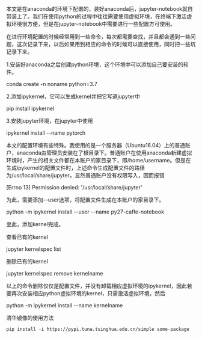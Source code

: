 本文是在anaconda的环境下配置的，装好anaconda后，jupyter-notebook就自带装上了。我们在使用python的过程中往往需要使用虚拟环境，在终端下激活虚拟环境很方便，但是在jupyter-notebook中需要进行一些配置方可使用。

在进行环境配置的时候经常用到一些命令，每次都需要查找，并且都会遇到一些问题，这次记录下来，以后如果用到相应的命令的时候可以直接使用，同时把一些坑记录下来。

1.安装好anaconda之后创建python环境，这个环境中可以添加自己要安装的软件。

conda create -n noname python=3.7

2.添加ipykernel，它可以生成kernel并把它写道jupyter中

pip install ipykernel

3.安装jupyter环境，在jupyter中使用

ipykernel install --name pytorch

本文的配置环境有些特殊。我使用的是一个服务器（Ubuntu16.04）上的普通账户，anaconda由管理员安装在了根目录下。普通账户在使用anaconda新建虚拟环境时，产生的相关文件都在本账户的家目录下，即/home/username。但是在生成ipykernel的配置文件时，上述命令生成配置文件的路径为/usr/local/share/jupyter，显然普通账户没有权限写入，因而报错

[Errno 13] Permission denied: '/usr/local/share/jupyter'

为此，需要添加--user选项，将配置文件生成在本账户的家目录下。

python -m ipykernel install --user --name py27-caffe-notebook

至此，添加kernel完成。

查看已有的kernel

jupyter kernelspec list

删除已有的kernel

jupyter kernelspec remove kernelname

以上的命令删除仅仅是配置文件，并没有卸载相应虚拟环境的ipykernel，因此若要再次安装相应python虚拟环境的kernel，只需激活虚拟环境，然后

python -m ipykernel install --name kernelname





清华镜像的使用方法

```
pip install -i https://pypi.tuna.tsinghua.edu.cn/simple some-package
```





